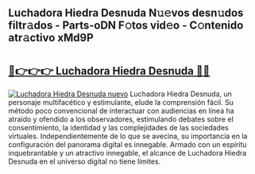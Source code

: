 ## Luchadora Hiedra Desnuda N𝚞𝚎vos desn𝚞dos filtr𝚊dos - Parts-oDN F𝚘tos vid𝚎o - C𝚘ntenido atr𝚊ctivo xMd9P

# <h2><a href="http://mbc8q8.tromn.icu/?c=Luchadora+Hiedra+Desnuda">🔗👉👉👉 Luchadora Hiedra Desnuda 🔗🔗</a></h2>

[![Luchadora Hiedra Desnuda nuevo](https://i.imgur.com/pEAQMta.gif)](http://mbc8q8.tromn.icu/?c=Luchadora+Hiedra+Desnuda)
Luchadora Hiedra Desnuda, un personaje multifacético y estimulante, elude la comprensión fácil. Su método poco convencional de interactuar con audiencias en línea ha atraído y ofendido a los observadores, estimulando debates sobre el consentimiento, la identidad y las complejidades de las sociedades virtuales. Independientemente de lo que se avecina, su importancia en la configuración del panorama digital es innegable. Armado con un espíritu inquebrantable y un atractivo innegable, el alcance de Luchadora Hiedra Desnuda en el universo digital no tiene límites.
